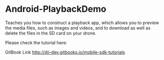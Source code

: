 # Android-PlaybackDemo

Teaches you how to construct a playback app, which allows you to preview the media files, such as images and videos, and to download as well as delete the files in the SD card on your drone.

Please check the tutorial here:

GitBook Link <http://dji-dev.gitbooks.io/mobile-sdk-tutorials>
